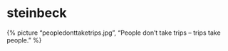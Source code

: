 # steinbeck

{% picture “peopledonttaketrips.jpg”, “People don’t take trips – trips take people.” %}